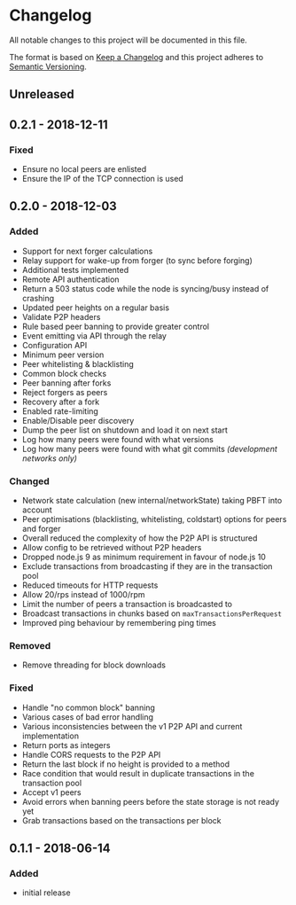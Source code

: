 # Changelog

All notable changes to this project will be documented in this file.

The format is based on [Keep a Changelog](http://keepachangelog.com/en/1.0.0/)
and this project adheres to [Semantic Versioning](http://semver.org/spec/v2.0.0.html).

## Unreleased

## 0.2.1 - 2018-12-11

### Fixed

- Ensure no local peers are enlisted
- Ensure the IP of the TCP connection is used

## 0.2.0 - 2018-12-03

### Added

- Support for next forger calculations
- Relay support for wake-up from forger (to sync before forging)
- Additional tests implemented
- Remote API authentication
- Return a 503 status code while the node is syncing/busy instead of crashing
- Updated peer heights on a regular basis
- Validate P2P headers
- Rule based peer banning to provide greater control
- Event emitting via API through the relay
- Configuration API
- Minimum peer version
- Peer whitelisting & blacklisting
- Common block checks
- Peer banning after forks
- Reject forgers as peers
- Recovery after a fork
- Enabled rate-limiting
- Enable/Disable peer discovery
- Dump the peer list on shutdown and load it on next start
- Log how many peers were found with what versions
- Log how many peers were found with what git commits _(development networks only)_

### Changed

- Network state calculation (new internal/networkState) taking PBFT into account
- Peer optimisations (blacklisting, whitelisting, coldstart) options for peers and forger
- Overall reduced the complexity of how the P2P API is structured
- Allow config to be retrieved without P2P headers
- Dropped node.js 9 as minimum requirement in favour of node.js 10
- Exclude transactions from broadcasting if they are in the transaction pool
- Reduced timeouts for HTTP requests
- Allow 20/rps instead of 1000/rpm
- Limit the number of peers a transaction is broadcasted to
- Broadcast transactions in chunks based on `maxTransactionsPerRequest`
- Improved ping behaviour by remembering ping times

### Removed

- Remove threading for block downloads

### Fixed

- Handle "no common block" banning
- Various cases of bad error handling
- Various inconsistencies between the v1 P2P API and current implementation
- Return ports as integers
- Handle CORS requests to the P2P API
- Return the last block if no height is provided to a method
- Race condition that would result in duplicate transactions in the transaction pool
- Accept v1 peers
- Avoid errors when banning peers before the state storage is not ready yet
- Grab transactions based on the transactions per block

## 0.1.1 - 2018-06-14

### Added

- initial release
